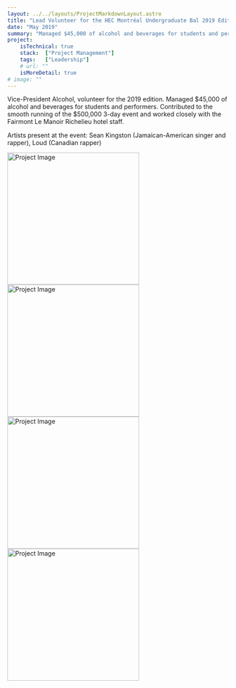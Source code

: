 ```yaml
---
layout: ../../layouts/ProjectMarkdownLayout.astro
title: "Lead Volunteer for the HEC Montréal Undergraduate Bal 2019 Edition"
date: "May 2019"
summary: "Managed $45,000 of alcohol and beverages for students and performers. Contributed to the smooth running of the $500,000 3-day event and worked closely with the Fairmont Le Manoir Richelieu hotel staff."
project:
    isTechnical: true
    stack:  ["Project Management"]
    tags:   ["Leadership"]
    # url: ""
    isMoreDetail: true
# image: ""
---
```


<p>

Vice-President Alcohol, volunteer for the 2019 edition.
Managed $45,000 of alcohol and beverages for students and performers. Contributed to the smooth running of the $500,000 3-day event and worked closely with the Fairmont Le Manoir Richelieu hotel staff.
</p>
<p>Artists present at the event: Sean Kingston (Jamaican-American singer and rapper), Loud (Canadian rapper)</p>
<img src="https://www.images.alyssabedard.com/promobal1.JPG" alt="Project Image" style="width:300px">

<img src="https://www.images.alyssabedard.com/promobal2.JPG" alt="Project Image" style="width:300px">

<!-- <img src="https://www.images.alyssabedard.com/promobal3.HEIC" alt="Project Image" style="width:300px"> -->

<img src="https://www.images.alyssabedard.com/promobal4.jpg" alt="Project Image" style="width:300px">

<img src="https://www.images.alyssabedard.com/promobal5.JPG" alt="Project Image" style="width:300px">